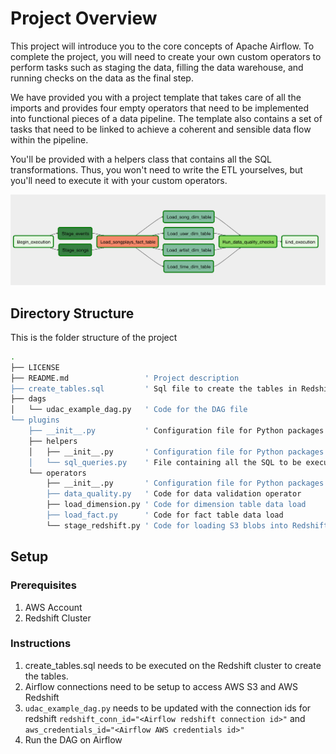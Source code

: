 # Project Overview

This project will introduce you to the core concepts of Apache Airflow. To complete the project, you will need to create your own custom operators to perform tasks such as staging the data, filling the data warehouse, and running checks on the data as the final step.

We have provided you with a project template that takes care of all the imports and provides four empty operators that need to be implemented into functional pieces of a data pipeline. The template also contains a set of tasks that need to be linked to achieve a coherent and sensible data flow within the pipeline.

You'll be provided with a helpers class that contains all the SQL transformations. Thus, you won't need to write the ETL yourselves, but you'll need to execute it with your custom operators.

![Dag](p5_dag.png "Dag diagram")

## Directory Structure

This is the folder structure of the project

```bash
.
├── LICENSE
├── README.md                 ' Project description
├── create_tables.sql         ' Sql file to create the tables in Redshift
├── dags
│   └── udac_example_dag.py   ' Code for the DAG file
└── plugins
    ├── __init__.py           ' Configuration file for Python packages
    ├── helpers
    │   ├── __init__.py       ' Configuration file for Python packages
    │   └── sql_queries.py    ' File containing all the SQL to be executed
    └── operators
        ├── __init__.py       ' Configuration file for Python packages
        ├── data_quality.py   ' Code for data validation operator
        ├── load_dimension.py ' Code for dimension table data load
        ├── load_fact.py      ' Code for fact table data load
        └── stage_redshift.py ' Code for loading S3 blobs into Redshift
```

## Setup

### Prerequisites

1. AWS Account
2. Redshift Cluster

### Instructions

1. create_tables.sql needs to be executed on the Redshift cluster to create the tables.
2. Airflow connections need to be setup to access AWS S3 and AWS Redshift
3. `udac_example_dag.py` needs to be updated with the connection ids for redshift `redshift_conn_id="<Airflow redshift connection id>"` and
`aws_credentials_id="<Airflow AWS credentials id>"`
4. Run the DAG on Airflow
